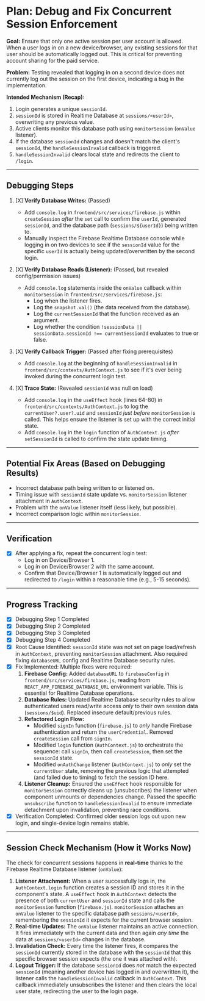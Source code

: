 # Plan: Debug and Fix Concurrent Session Enforcement

**Goal:** Ensure that only one active session per user account is allowed. When a user logs in on a new device/browser, any existing sessions for that user should be automatically logged out. This is critical for preventing account sharing for the paid service.

**Problem:** Testing revealed that logging in on a second device does not currently log out the session on the first device, indicating a bug in the implementation.

**Intended Mechanism (Recap):**
1.  Login generates a unique `sessionId`.
2.  `sessionId` is stored in Realtime Database at `sessions/<userId>`, overwriting any previous value.
3.  Active clients monitor this database path using `monitorSession` (`onValue` listener).
4.  If the database `sessionId` changes and doesn't match the client's `sessionId`, the `handleSessionInvalid` callback is triggered.
5.  `handleSessionInvalid` clears local state and redirects the client to `/login`.

---

## Debugging Steps

1.  [X] **Verify Database Writes:** (Passed)
    *   Add `console.log` in `frontend/src/services/firebase.js` within `createSession` *after* the `set` call to confirm the `userId`, generated `sessionId`, and the database path (`sessions/${userId}`) being written to.
    *   Manually inspect the Firebase Realtime Database console while logging in on two devices to see if the `sessionId` value for the specific `userId` is actually being updated/overwritten by the second login.

2.  [X] **Verify Database Reads (Listener):** (Passed, but revealed config/permission issues)
    *   Add `console.log` statements inside the `onValue` callback within `monitorSession` in `frontend/src/services/firebase.js`:
        *   Log when the listener fires.
        *   Log the `snapshot.val()` (the data received from the database).
        *   Log the `currentSessionId` that the function received as an argument.
        *   Log whether the condition `!sessionData || sessionData.sessionId !== currentSessionId` evaluates to true or false.

3.  [X] **Verify Callback Trigger:** (Passed after fixing prerequisites)
    *   Add `console.log` at the beginning of `handleSessionInvalid` in `frontend/src/contexts/AuthContext.js` to see if it's ever being invoked during the concurrent login test.

4.  [X] **Trace State:** (Revealed `sessionId` was null on load)
    *   Add `console.log` in the `useEffect` hook (lines 64-80) in `frontend/src/contexts/AuthContext.js` to log the `currentUser?.user?.uid` and `sessionId` *just before* `monitorSession` is called. This helps ensure the listener is set up with the correct initial state.
    *   Add `console.log` in the `login` function of `AuthContext.js` *after* `setSessionId` is called to confirm the state update timing.

---

## Potential Fix Areas (Based on Debugging Results)

*   Incorrect database path being written to or listened on.
*   Timing issue with `sessionId` state update vs. `monitorSession` listener attachment in `AuthContext`.
*   Problem with the `onValue` listener itself (less likely, but possible).
*   Incorrect comparison logic within `monitorSession`.

---

## Verification

*   [X] After applying a fix, repeat the concurrent login test:
    *   Log in on Device/Browser 1.
    *   Log in on Device/Browser 2 with the same account.
    *   Confirm that Device/Browser 1 is automatically logged out and redirected to `/login` within a reasonable time (e.g., 5-15 seconds).

---

## Progress Tracking

*   [X] Debugging Step 1 Completed
*   [X] Debugging Step 2 Completed
*   [X] Debugging Step 3 Completed
*   [X] Debugging Step 4 Completed
*   [X] Root Cause Identified: `sessionId` state was not set on page load/refresh in `AuthContext`, preventing `monitorSession` attachment. Also required fixing `databaseURL` config and Realtime Database security rules.
*   [X] Fix Implemented: Multiple fixes were required:
    1.  **Firebase Config:** Added `databaseURL` to `firebaseConfig` in `frontend/src/services/firebase.js`, reading from `REACT_APP_FIREBASE_DATABASE_URL` environment variable. This is essential for Realtime Database operations.
    2.  **Database Rules:** Updated Realtime Database security rules to allow authenticated users read/write access *only* to their own session data (`sessions/$uid`). Replaced insecure default/previous rules.
    3.  **Refactored Login Flow:**
        *   Modified `signIn` function (`firebase.js`) to *only* handle Firebase authentication and return the `userCredential`. Removed `createSession` call from `signIn`.
        *   Modified `login` function (`AuthContext.js`) to orchestrate the sequence: call `signIn`, then call `createSession`, then set the `sessionId` state.
        *   Modified `onAuthChange` listener (`AuthContext.js`) to *only* set the `currentUser` state, removing the previous logic that attempted (and failed due to timing) to fetch the session ID here.
    4.  **Listener Cleanup:** Ensured the `useEffect` hook responsible for `monitorSession` correctly cleans up (unsubscribes) the listener when component unmounts or dependencies change. Passed the specific `unsubscribe` function to `handleSessionInvalid` to ensure immediate detachment upon invalidation, preventing race conditions.
*   [X] Verification Completed: Confirmed older session logs out upon new login, and single-device login remains stable.

---

## Session Check Mechanism (How it Works Now)

The check for concurrent sessions happens in **real-time** thanks to the Firebase Realtime Database listener (`onValue`):

1.  **Listener Attachment:** When a user successfully logs in, the `AuthContext.login` function creates a session ID and stores it in the component's state. A `useEffect` hook in `AuthContext` detects the presence of both `currentUser` and `sessionId` state and calls the `monitorSession` function (`firebase.js`). `monitorSession` attaches an `onValue` listener to the specific database path `sessions/<userId>`, remembering the `sessionId` it expects for the current browser session.
2.  **Real-time Updates:** The `onValue` listener maintains an active connection. It fires immediately with the current data and then again *any time* the data at `sessions/<userId>` changes in the database.
3.  **Invalidation Check:** Every time the listener fires, it compares the `sessionId` currently stored in the database with the `sessionId` that this specific browser session expects (the one it was attached with).
4.  **Logout Trigger:** If the database `sessionId` does *not* match the expected `sessionId` (meaning another device has logged in and overwritten it), the listener calls the `handleSessionInvalid` callback in `AuthContext`. This callback immediately unsubscribes the listener and then clears the local user state, redirecting the user to the login page.